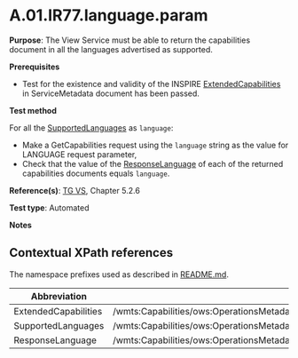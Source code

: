 # A.01.IR77.language.param

**Purpose**: The View Service must be able to return the capabilities document in all the languages advertised as supported.

**Prerequisites**

* Test for the existence and validity of the INSPIRE [ExtendedCapabilities](#extendedCapabilities) in ServiceMetadata document has been passed.

**Test method**

For all the [SupportedLanguages](#supportedLanguages) as `language`:
* Make a GetCapabilities request using the `language` string as the value for LANGUAGE request parameter,
* Check that the value of the [ResponseLanguage](#responseLanguage) of each of the returned capabilities documents equals `language`.

**Reference(s)**: [TG VS](README.md#ref_TG_VS), Chapter 5.2.6

**Test type**: Automated

**Notes**


## Contextual XPath references

The namespace prefixes used as described in [README.md](README.md#namespaces).

Abbreviation                                               |  XPath expression
---------------------------------------------------------- | -------------------------------------------------------------------------
ExtendedCapabilities <a name="extendedCapabilities"></a>   | /wmts:Capabilities/ows:OperationsMetadata/inspire_vs:ExtendedCapabilities
SupportedLanguages <a name="supportedLanguages"></a>   | /wmts:Capabilities/ows:OperationsMetadata/inspire_vs:ExtendedCapabilities/inspire_common:SupportedLanguages/inspire_common:SupportedLanguage
ResponseLanguage <a name="responseLanguage"></a>   | /wmts:Capabilities/ows:OperationsMetadata/inspire_vs:ExtendedCapabilities/inspire_common:ResponseLanguage
